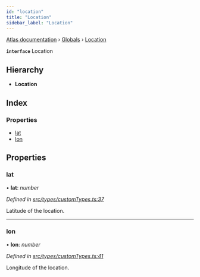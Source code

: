 ```yaml
---
id: "location"
title: "Location"
sidebar_label: "Location"
---
```


[Atlas documentation](../index.md) › [Globals](../globals.md) › [Location](location.md)

**`interface`** Location

## Hierarchy

* **Location**

## Index

### Properties

* [lat](location.md#lat)
* [lon](location.md#lon)

## Properties

###  lat

• **lat**: *number*

*Defined in [src/types/customTypes.ts:37](https://github.com/chronark/atlas/blob/157126a/src/types/customTypes.ts#L37)*

Latitude of the location.

___

###  lon

• **lon**: *number*

*Defined in [src/types/customTypes.ts:41](https://github.com/chronark/atlas/blob/157126a/src/types/customTypes.ts#L41)*

Longitude of the location.
